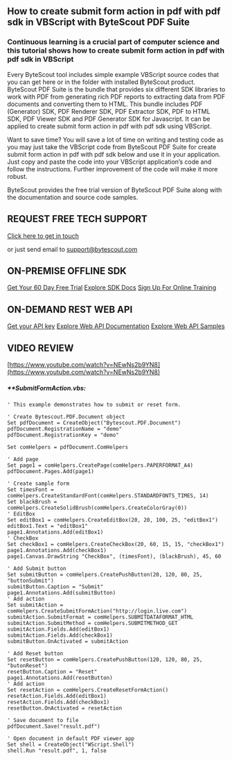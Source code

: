 ## How to create submit form action in pdf with pdf sdk in VBScript with ByteScout PDF Suite

### Continuous learning is a crucial part of computer science and this tutorial shows how to create submit form action in pdf with pdf sdk in VBScript

Every ByteScout tool includes simple example VBScript source codes that you can get here or in the folder with installed ByteScout product. ByteScout PDF Suite is the bundle that provides six different SDK libraries to work with PDF from generating rich PDF reports to extracting data from PDF documents and converting them to HTML. This bundle includes PDF (Generator) SDK, PDF Renderer SDK, PDF Extractor SDK, PDF to HTML SDK, PDF Viewer SDK and PDF Generator SDK for Javascript. It can be applied to create submit form action in pdf with pdf sdk using VBScript.

Want to save time? You will save a lot of time on writing and testing code as you may just take the VBScript code from ByteScout PDF Suite for create submit form action in pdf with pdf sdk below and use it in your application. Just copy and paste the code into your VBScript application’s code and follow the instructions. Further improvement of the code will make it more robust.

ByteScout provides the free trial version of ByteScout PDF Suite along with the documentation and source code samples.

## REQUEST FREE TECH SUPPORT

[Click here to get in touch](https://bytescout.zendesk.com/hc/en-us/requests/new?subject=ByteScout%20PDF%20Suite%20Question)

or just send email to [support@bytescout.com](mailto:support@bytescout.com?subject=ByteScout%20PDF%20Suite%20Question) 

## ON-PREMISE OFFLINE SDK 

[Get Your 60 Day Free Trial](https://bytescout.com/download/web-installer?utm_source=github-readme)
[Explore SDK Docs](https://bytescout.com/documentation/index.html?utm_source=github-readme)
[Sign Up For Online Training](https://academy.bytescout.com/)


## ON-DEMAND REST WEB API

[Get your API key](https://pdf.co/documentation/api?utm_source=github-readme)
[Explore Web API Documentation](https://pdf.co/documentation/api?utm_source=github-readme)
[Explore Web API Samples](https://github.com/bytescout/ByteScout-SDK-SourceCode/tree/master/PDF.co%20Web%20API)

## VIDEO REVIEW

[https://www.youtube.com/watch?v=NEwNs2b9YN8](https://www.youtube.com/watch?v=NEwNs2b9YN8)




<!-- code block begin -->

##### ****SubmitFormAction.vbs:**
    
```
' This example demonstrates how to submit or reset form.

' Create Bytescout.PDF.Document object
Set pdfDocument = CreateObject("Bytescout.PDF.Document")
pdfDocument.RegistrationName = "demo"
pdfDocument.RegistrationKey = "demo"

Set comHelpers = pdfDocument.ComHelpers

' Add page
Set page1 = comHelpers.CreatePage(comHelpers.PAPERFORMAT_A4)
pdfDocument.Pages.Add(page1)

' Create sample form
Set timesFont = comHelpers.CreateStandardFont(comHelpers.STANDARDFONTS_TIMES, 14)
Set blackBrush = comHelpers.CreateSolidBrush(comHelpers.CreateColorGray(0))
' EditBox
Set editBox1 = comHelpers.CreateEditBox(20, 20, 100, 25, "editBox1")
editBox1.Text = "editBox1"
page1.Annotations.Add(editBox1)
' CheckBox
Set checkBox1 = comHelpers.CreateCheckBox(20, 60, 15, 15, "checkBox1")
page1.Annotations.Add(checkBox1)
page1.Canvas.DrawString "CheckBox", (timesFont), (blackBrush), 45, 60 

' Add Submit button
Set submitButton = comHelpers.CreatePushButton(20, 120, 80, 25, "buttonSubmit")
submitButton.Caption = "Submit"
page1.Annotations.Add(submitButton)
' Add action
Set submitAction = comHelpers.CreateSubmitFormAction("http://login.live.com")
submitAction.SubmitFormat = comHelpers.SUBMITDATAFORMAT_HTML
submitAction.SubmitMethod = comHelpers.SUBMITMETHOD_GET
submitAction.Fields.Add(editBox1)
submitAction.Fields.Add(checkBox1)
submitButton.OnActivated = submitAction

' Add Reset button
Set resetButton = comHelpers.CreatePushButton(120, 120, 80, 25, "butonReset")
resetButton.Caption = "Reset"
page1.Annotations.Add(resetButton)
' Add action
Set resetAction = comHelpers.CreateResetFormAction()
resetAction.Fields.Add(editBox1)
resetAction.Fields.Add(checkBox1)
resetButton.OnActivated = resetAction

' Save document to file
pdfDocument.Save("result.pdf")

' Open document in default PDF viewer app
Set shell = CreateObject("WScript.Shell")
shell.Run "result.pdf", 1, false

```

<!-- code block end -->